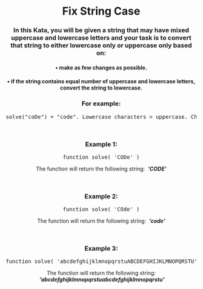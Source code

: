 <div align = 'center'>

# Fix String Case

</div>

<div align = 'center'>

<h3>In this Kata, you will be given a string that may have mixed uppercase and lowercase letters and your task is to convert that string to either lowercase only or uppercase only based on:</h3>

<h4>•&nbsp;make as few changes as possible.</h4>
<h4>•&nbsp;if the string contains equal number of uppercase and lowercase letters, convert the string to lowercase.</h4>

<h3>For example:</h3>
<pre>solve("coDe") = "code". Lowercase characters > uppercase. Change only the "D" to lowercase.</pre>

<br>

<h3>Example 1:</h3>

<pre>function solve(&nbsp;'CODe'&nbsp;)</pre>

<p>The function will return the following string: &nbsp;<strong><em>'CODE'</em></strong></p>

<br>

<h3>Example 2:</h3>

<pre>function solve(&nbsp;'COde'&nbsp;)</pre>

<p>The function will return the following string: &nbsp;<strong><em>'code'</em></strong></p>

<br>

<h3>Example 3:</h3>

<pre>function solve(&nbsp;'abcdefghijklmnopqrstuABCDEFGHIJKLMNOPQRSTU'&nbsp;)</pre>

<p>The function will return the following string: &nbsp;<strong><em>'abcdefghijklmnopqrstuabcdefghijklmnopqrstu'</em></strong></p>

</div>
